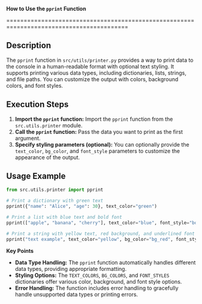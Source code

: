 **How to Use the `pprint` Function**

=========================================================================================

**Description**
-------------------------
The `pprint` function in `src/utils/printer.py` provides a way to print data to the console in a human-readable format with optional text styling. It supports printing various data types, including dictionaries, lists, strings, and file paths. You can customize the output with colors, background colors, and font styles.

**Execution Steps**
-------------------------
1. **Import the `pprint` function:** Import the `pprint` function from the `src.utils.printer` module.
2. **Call the `pprint` function:** Pass the data you want to print as the first argument.
3. **Specify styling parameters (optional):** You can optionally provide the `text_color`, `bg_color`, and `font_style` parameters to customize the appearance of the output.

**Usage Example**
-------------------------

```python
from src.utils.printer import pprint

# Print a dictionary with green text
pprint({"name": "Alice", "age": 30}, text_color="green")

# Print a list with blue text and bold font
pprint(["apple", "banana", "cherry"], text_color="blue", font_style="bold")

# Print a string with yellow text, red background, and underlined font
pprint("text example", text_color="yellow", bg_color="bg_red", font_style="underline")
```

**Key Points**

- **Data Type Handling:** The `pprint` function automatically handles different data types, providing appropriate formatting.
- **Styling Options:** The `TEXT_COLORS`, `BG_COLORS`, and `FONT_STYLES` dictionaries offer various color, background, and font style options.
- **Error Handling:** The function includes error handling to gracefully handle unsupported data types or printing errors.